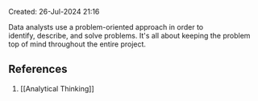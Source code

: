 Created: 26-Jul-2024 21:16

Data analysts use a problem-oriented approach in order to identify, describe, and solve problems. It's all about keeping the problem top of mind throughout the entire project.
## References
1. [[Analytical Thinking]]
